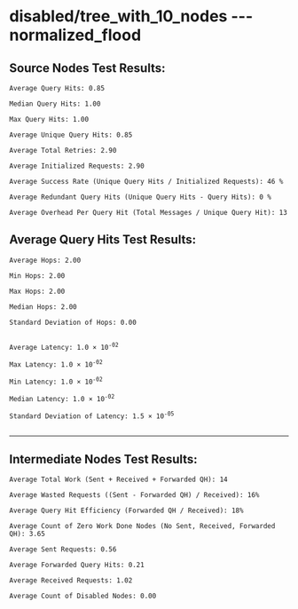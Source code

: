# disabled/tree_with_10_nodes --- normalized_flood
## Source Nodes Test Results:
	Average Query Hits: 0.85

	Median Query Hits: 1.00

	Max Query Hits: 1.00

	Average Unique Query Hits: 0.85

	Average Total Retries: 2.90

	Average Initialized Requests: 2.90

	Average Success Rate (Unique Query Hits / Initialized Requests): 46 %

	Average Redundant Query Hits (Unique Query Hits - Query Hits): 0 %

	Average Overhead Per Query Hit (Total Messages / Unique Query Hit): 13



## Average Query Hits Test Results:
<pre><code>Average Hops: 2.00

Min Hops: 2.00

Max Hops: 2.00

Median Hops: 2.00

Standard Deviation of Hops: 0.00


Average Latency: 1.0 × 10<sup>-02</sup>

Max Latency: 1.0 × 10<sup>-02</sup>

Min Latency: 1.0 × 10<sup>-02</sup>

Median Latency: 1.0 × 10<sup>-02</sup>

Standard Deviation of Latency: 1.5 × 10<sup>-05</sup>

</code></pre>

---------------------------------------------
## Intermediate Nodes Test Results:

	Average Total Work (Sent + Received + Forwarded QH): 14

	Average Wasted Requests ((Sent - Forwarded QH) / Received): 16%

	Average Query Hit Efficiency (Forwarded QH / Received): 18%

	Average Count of Zero Work Done Nodes (No Sent, Received, Forwarded QH): 3.65

	Average Sent Requests: 0.56

	Average Forwarded Query Hits: 0.21

	Average Received Requests: 1.02

	Average Count of Disabled Nodes: 0.00

